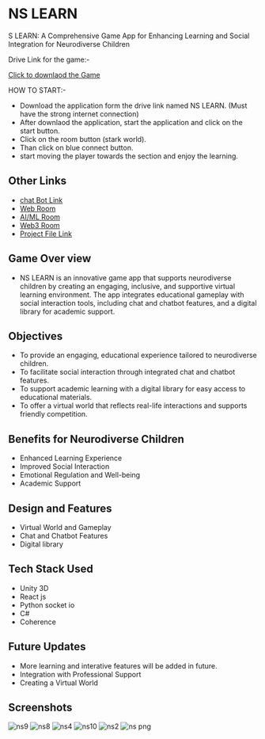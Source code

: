 # NS LEARN

S LEARN: A Comprehensive Game App for Enhancing Learning and Social Integration for Neurodiverse Children

Drive Link for the game:-

   [Click to downlaod the Game](https://drive.google.com/file/d/1J6Irq8Ifz2c3iP_whsom8SNouFggDNiW/view?usp=sharing)

HOW TO START:-

- Download the application form the drive link named NS LEARN. (Must have the strong internet connection)
- After downlaod the application, start the application and click  on the start button.
- Click on the room button (stark world).
- Than click on blue connect button.
- start moving the player towards the section and enjoy the learning.


## Other Links
- [chat Bot Link](https://github.com/AshutoshStark/ChatBot.git)
- [Web Room](https://github.com/AshutoshStark/scholar-sphere-front-end.git)
- [AI/ML Room](https://github.com/AshutoshStark/hack-ai.git)
- [Web3 Room](https://github.com/AshutoshStark/hack-web.git)
- [Project File Link](https://drive.google.com/file/d/1VofO2A9cCtImbhJoJaz0usUISxHgPnH6/view?usp=sharing)


## Game Over view

- NS LEARN is an innovative game app that supports neurodiverse children by creating an engaging, inclusive, and supportive virtual learning environment. The app integrates educational gameplay with social interaction tools, including chat and chatbot features, and a digital library for academic support.

## Objectives
- To provide an engaging, educational experience tailored to neurodiverse children.
- To facilitate social interaction through integrated chat and chatbot features.
- To support academic learning with a digital library   for easy access to educational materials.
- To offer a virtual world that reflects real-life interactions and supports friendly competition.
 
## Benefits for Neurodiverse Children

- Enhanced Learning Experience
- Improved Social Interaction
- Emotional Regulation and Well-being
- Academic Support

## Design and Features

- Virtual World and Gameplay
- Chat and Chatbot Features
- Digital library  


## Tech Stack Used

- Unity 3D 
- React js 
- Python socket io
- C#
- Coherence 

## Future Updates 
- More learning and interative features will be added in future.
- Integration with Professional Support
- Creating a Virtual World

## Screenshots
  ![ns9](https://github.com/user-attachments/assets/9c478c53-4be2-43bf-9130-a282768e80df)
![ns8](https://github.com/user-attachments/assets/f657f832-a458-44ee-bc38-702f6a3d886e)
![ns4](https://github.com/user-attachments/assets/d6403e2b-6686-4636-9994-e0e0282698d5)
![ns10](https://github.com/user-attachments/assets/558e5b40-a443-40ef-b9b8-df5ecf2edb44)
![ns2](https://github.com/user-attachments/assets/6bbd66ec-5cd3-4211-a312-d6fefa05f959)
![ns png](https://github.com/user-attachments/assets/ff1f46bb-d71b-4a83-bc35-9e84b7743ad7)



